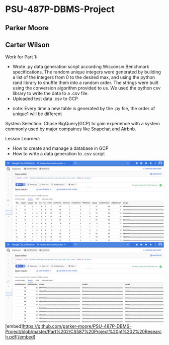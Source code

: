 # PSU-487P-DBMS-Project
## Parker Moore
## Carter Wilson

Work for Part 1:
- Wrote .py data generation script according Wisconsin Benchmark specifications. The random unique integers were generated by building a list of the integers from 0 to the desired max, and using the python rand library to shuffle them into a random order. The strings were built using the conversion algorithm provided to us. We used the python csv library to write the data to a .csv file. 
- Uploaded test data .csv to GCP
* note: Every time a new table is generated by the .py file, the order of unique1 will be different

System Selection:
Chose BigQuery(GCP) to gain experience with a system commonly used by major compaines like Snapchat and Airbnb.

Lesson Learned:
- How to create and manage a database in GCP
- How to write a data generation to .csv script

![](Data_loading_demo1.png)
![](Data_loading_demo2.png)
[embed]https://github.com/parker-moore/PSU-487P-DBMS-Project/blob/master/Part%202/CS587%20Project%20pt%202%20Research.pdf[/embed]
